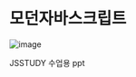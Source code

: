 # 모던자바스크립트

![image](https://user-images.githubusercontent.com/64140544/143678911-d6998f17-08c7-4bb0-a450-308057c32be1.png)

JSSTUDY 수업용 ppt
